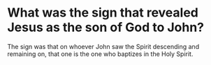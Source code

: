 # What was the sign that revealed Jesus as the son of God to John?

The sign was that on whoever John saw the Spirit descending and remaining on, that one is the one who baptizes in the Holy Spirit.
